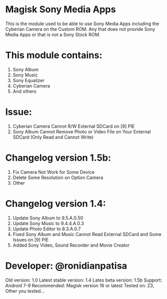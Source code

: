 # Magisk Sony Media Apps

This is the module used to be able to use Sony Media Apps including the Cyberian Camera on the Custom ROM. Any that does not provide Sony Media Apps or that is not a Sony Stock ROM.

# This module contains:
1. Sony Album
2. Sony Music
3. Sony Equalizer
4. Cyberian Camera
5. And others

# Issue:
1. Cyberian Camera Cannot R/W External SDCard on [9] PIE
2. Sony Album Cannot Remove Photo or Video File on Your External SDCard (Only Read and Cannot Write)

# Changelog version 1.5b:
1. Fix Camera Not Work for Some Device
2. Delete Some Resolution on Option Camera
3. Other

# Changelog version 1.4:
1. Update Sony Album to 9.5.A.0.50
2. Update Sony Music to 9.4.4.A.0.3
3. Update Photo Editor to 8.3.A.0.7
3. Fixed Sony Album and Music Cannot Read External SDCard and Some Issues on [9] PIE
4. Added Sony Video, Sound Recorder and Movie Creator

# Developer: @ronidianpatisa
Old version: 1.0
Latest stable version: 1.4
Lates beta version: 1.5b
Support: Android 7-9
Recommended: Magisk version 16 or latest
Tested on: Z3, Other you tested...
